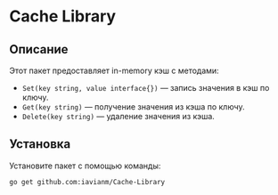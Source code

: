 # Cache Library

## Описание
Этот пакет предоставляет in-memory кэш с методами:
- `Set(key string, value interface{})` — запись значения в кэш по ключу.
- `Get(key string)` — получение значения из кэша по ключу.
- `Delete(key string)` — удаление значения из кэша.

## Установка
Установите пакет с помощью команды:
```bash
go get github.com:iavianm/Cache-Library